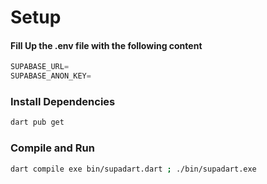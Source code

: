# Setup

#### Fill Up the .env file with the following content

```js
SUPABASE_URL=
SUPABASE_ANON_KEY=
```

### Install Dependencies

```bash
dart pub get
```

### Compile and Run

```bash
dart compile exe bin/supadart.dart ; ./bin/supadart.exe
```
